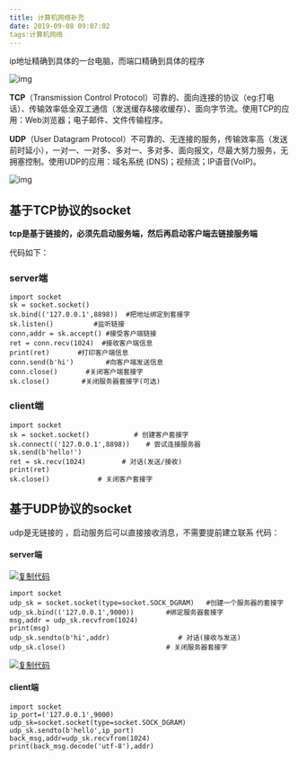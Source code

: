 ```yaml
---
title: 计算机网络补充
date: 2019-09-08 09:07:02
tags:计算机网络
---
```


ip地址精确到具体的一台电脑，而端口精确到具体的程序

<!--more-->

![img](https://images2017.cnblogs.com/blog/827651/201801/827651-20180107205950456-843487109.png)

**TCP**（Transmission Control Protocol）可靠的、面向连接的协议（eg:打电话）、传输效率低全双工通信（发送缓存&接收缓存）、面向字节流。使用TCP的应用：Web浏览器；电子邮件、文件传输程序。

**UDP**（User Datagram Protocol）不可靠的、无连接的服务，传输效率高（发送前时延小），一对一、一对多、多对一、多对多、面向报文，尽最大努力服务，无拥塞控制。使用UDP的应用：域名系统 (DNS)；视频流；IP语音(VoIP)。

![img](https://images2017.cnblogs.com/blog/827651/201710/827651-20171027102242789-2142796570.jpg)

## 基于TCP协议的socket

**tcp是基于链接的，必须先启动服务端，然后再启动客户端去链接服务端**

代码如下：

### server端



```
import socket
sk = socket.socket()
sk.bind(('127.0.0.1',8898))  #把地址绑定到套接字
sk.listen()          #监听链接
conn,addr = sk.accept() #接受客户端链接
ret = conn.recv(1024)  #接收客户端信息
print(ret)       #打印客户端信息
conn.send(b'hi')        #向客户端发送信息
conn.close()       #关闭客户端套接字
sk.close()        #关闭服务器套接字(可选)
```



### client端



```
import socket
sk = socket.socket()           # 创建客户套接字
sk.connect(('127.0.0.1',8898))    # 尝试连接服务器
sk.send(b'hello!')
ret = sk.recv(1024)         # 对话(发送/接收)
print(ret)
sk.close()            # 关闭客户套接字
```

## 基于UDP协议的socket

udp是无链接的 ，启动服务后可以直接接收消息，不需要提前建立联系
代码：

#### server端

[![复制代码](https://common.cnblogs.com/images/copycode.gif)](javascript:void(0);)

```
import socket
udp_sk = socket.socket(type=socket.SOCK_DGRAM)   #创建一个服务器的套接字
udp_sk.bind(('127.0.0.1',9000))        #绑定服务器套接字
msg,addr = udp_sk.recvfrom(1024)
print(msg)
udp_sk.sendto(b'hi',addr)                 # 对话(接收与发送)
udp_sk.close()                         # 关闭服务器套接字
```

[![复制代码](https://common.cnblogs.com/images/copycode.gif)](javascript:void(0);)

#### client端

```
import socket
ip_port=('127.0.0.1',9000)
udp_sk=socket.socket(type=socket.SOCK_DGRAM)
udp_sk.sendto(b'hello',ip_port)
back_msg,addr=udp_sk.recvfrom(1024)
print(back_msg.decode('utf-8'),addr)
```

